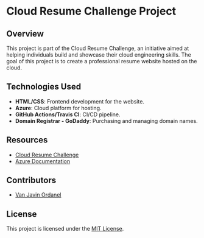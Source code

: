 # Cloud Resume Challenge Project

## Overview
This project is part of the Cloud Resume Challenge, an initiative aimed at helping individuals build and showcase their cloud engineering skills. The goal of this project is to create a professional resume website hosted on the cloud.

## Technologies Used
- **HTML/CSS**: Frontend development for the website.
- **Azure**: Cloud platform for hosting.
- **GitHub Actions/Travis CI**: CI/CD pipeline.
- **Domain Registrar - GoDaddy**: Purchasing and managing domain names.

## Resources
- [Cloud Resume Challenge](https://cloudresumechallenge.dev/)
- [Azure Documentation](https://docs.microsoft.com/en-us/azure/)

## Contributors
- [Van Javin Ordanel](https://github.com/Aski19)

## License
This project is licensed under the [MIT License](LICENSE).
